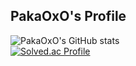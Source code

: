 ## **PakaOxO's Profile**

![PakaOxO's GitHub stats](https://github-readme-stats.vercel.app/api?username=PakaOxO&show_icons=true&theme=radical)<br>
[![Solved.ac Profile](http://mazassumnida.wtf/api/v2/generate_badge?boj=koka)](https://solved.ac/koka/)
